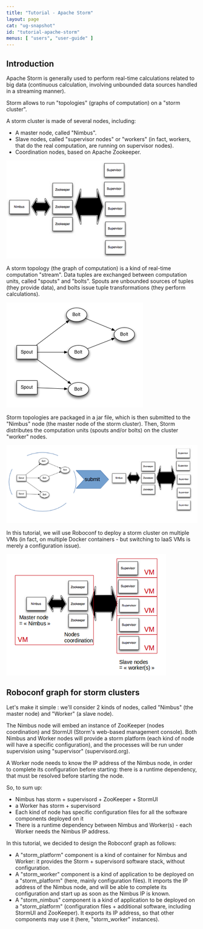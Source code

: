 ```yaml
---
title: "Tutorial - Apache Storm"
layout: page
cat: "ug-snapshot"
id: "tutorial-apache-storm"
menus: [ "users", "user-guide" ]
---
```


## Introduction

Apache Storm is generally used to perform real-time calculations related to big data (continuous calculation, involving unbounded data sources handled in a streaming manner).

Storm allows to run "topologies" (graphs of computation) on a "storm cluster".

A storm cluster is made of several nodes, including:

- A master node, called "Nimbus".
- Slave nodes, called "supervisor nodes" or "workers" (in fact, workers, that do the real computation, are running on supervisor nodes).
- Coordination nodes, based on Apache Zookeeper.

<img src="/resources/img/tutorial-storm-cluster.png" alt="Apache storm cluster" class="gs" />

A storm topology (the graph of computation) is a kind of real-time computation "stream". Data tuples are exchanged between computation units, called "spouts" and "bolts". Spouts are unbounded sources of tuples (they provide data), and bolts issue tuple transformations (they perform calculations).

<img src="/resources/img/tutorial-storm-topology.png" alt="Apache storm topology" class="gs" />

Storm topologies are packaged in a jar file, which is then submitted to the "Nimbus" node (the master node of the storm cluster). Then, Storm distributes the computation units (spouts and/or bolts) on the cluster "worker" nodes.

<img src="/resources/img/tutorial-storm-submit.png" alt="Apache storm topology submission" class="gs" />

In this tutorial, we will use Roboconf to deploy a storm cluster on multiple VMs (in fact, on multiple Docker containers - but switching to IaaS VMs is merely a configuration issue).

<img src="/resources/img/tutorial-storm-multivm.png" alt="Apache storm on multiple VMs" class="gs" />

## Roboconf graph for storm clusters

Let's make it simple : we'll consider 2 kinds of nodes, called "Nimbus" (the master node) and "Worker" (a slave node).

The Nimbus node will embed an instance of ZooKeeper (nodes coordination) and StormUI (Storm's web-based management console).
Both Nimbus and Worker nodes will provide a storm platform (each kind of node will have a specific configuration), and the processes will be run under supervision using "supervisor" (supervisord.org).

A Worker node needs to know the IP address of the Nimbus node, in order to complete its configuration before starting: there is a runtime dependency, that must be resolved before starting the node.

So, to sum up:

- Nimbus has storm + supervisord + ZooKeeper + StormUI
- a Worker has storm + supervisord
- Each kind of node has specific configuration files for all the software components deployed on it
- There is a runtime dependency between Nimbus and Worker(s) - each Worker needs the Nimbus IP address.

In this tutorial, we decided to design the Roboconf graph as follows:

- A "storm\_platform" component is a kind of container for Nimbus and Worker: it provides the Storm + supervisord software stack, without configuration.
- A "storm\_worker" component is a kind of application to be deployed on a "storm\_platform" (here, mainly configuration files). It imports the IP address of the Nimbus node, and will be able to complete its configuration and start up as soon as the Nimbus IP is known.
- A "storm\_nimbus" component is a kind of application to be deployed on a "storm\_platform" (configuration files + additional software, including StormUI and ZooKeeper). It exports its IP address, so that other components may use it (here, "storm\_worker" instances).
